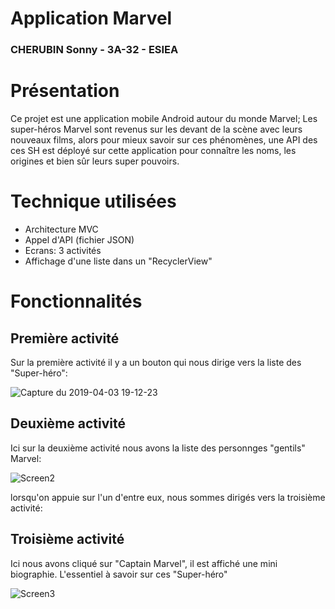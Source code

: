 # Application Marvel

### CHERUBIN Sonny - 3A-32 - ESIEA

# Présentation

Ce projet est une application mobile Android autour du monde Marvel;
Les super-héros Marvel sont revenus sur les devant de la scène avec leurs nouveaux films, alors pour mieux savoir sur ces phénomènes, une API des ces SH est déployé sur cette application pour connaître les noms, les origines et bien sûr leurs super pouvoirs. 

# Technique utilisées

- Architecture MVC
- Appel d'API (fichier JSON)
- Ecrans: 3 activités
- Affichage d'une liste dans un "RecyclerView"


# Fonctionnalités

## Première activité
Sur la première activité il y a un bouton qui nous dirige vers la liste des "Super-héro":

![Capture du 2019-04-03 19-12-23](https://user-images.githubusercontent.com/43988165/55500286-4e221000-5648-11e9-8370-97b5aa5040a6.png)

## Deuxième activité
Ici sur la deuxième activité nous avons la liste des personnges "gentils" Marvel:

![Screen2](https://user-images.githubusercontent.com/43988165/55500355-727dec80-5648-11e9-9e3e-4f99f99a364c.png)

lorsqu'on appuie sur l'un d'entre eux, nous sommes dirigés vers la troisième activité:

## Troisième activité
Ici nous avons cliqué sur "Captain Marvel", il est affiché une mini biographie. L'essentiel à savoir sur ces "Super-héro"

![Screen3](https://user-images.githubusercontent.com/43988165/55500425-94776f00-5648-11e9-9d8b-f18c265cdf8f.png)


